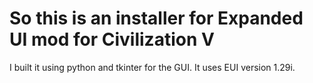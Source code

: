 # So this is an installer for Expanded UI mod for Civilization V
I built it using python and tkinter for the GUI. It uses EUI version 1.29i.
